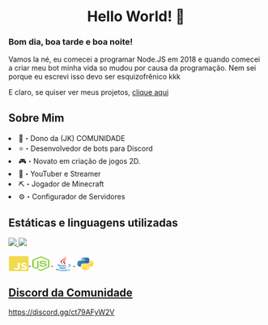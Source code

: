 <h1 align="center">Hello World! 👋</h1>

### Bom dia, boa tarde e boa noite!

Vamos la né, eu comecei a programar Node.JS em 2018 e quando comecei a criar meu bot minha vida so mudou por causa da programação. Nem sei porque eu escrevi isso devo ser esquizofrênico kkk

E claro, se quiser ver meus projetos, [clique aqui](https://github.com/aquelemesmo?tab=repositories)

## Sobre Mim

<li>👑・Dono da (JK) COMUNIDADE </li>
<li>⭐・Desenvolvedor de bots para Discord </li>
<li>🎮・Novato em criação de jogos 2D. </li>
<li>🎥・YouTuber e Streamer </li>
<li>⛏️・Jogador de Minecraft </li>
<li>⚙️・Configurador de Servidores </li>

## Estáticas e linguagens utilizadas

<div>
  <a href="https://github.com/aquelemesmo">
    <img height="150em" src="https://github-readme-stats.vercel.app/api?username=aquelemesmo&show_icons=true&theme=dark&include_all_commits=true&count_private=true"/>
    <img height="150em" src="https://github-readme-stats.vercel.app/api/top-langs/?username=aquelemesmo&layout=compact&langs_count=16&theme=dracula"/>
</div>
  
<div style="display: inline_block"><br>
  <img align="center" alt="JS" height="30" width="40" src="https://raw.githubusercontent.com/devicons/devicon/master/icons/javascript/javascript-plain.svg">
  <img align="center" alt="NodeJS" height="30" width="40" src="https://raw.githubusercontent.com/devicons/devicon/master/icons/nodejs/nodejs-plain.svg">
  <img align="center" alt="Java" height="30" width="40" src="https://raw.githubusercontent.com/devicons/devicon/master/icons/java/java-original.svg">
  <img align="center" alt="Python" height="30" width="40" src="https://raw.githubusercontent.com/devicons/devicon/master/icons/python/python-original.svg">
</div>
  
## Discord da Comunidade
  
https://discord.gg/ct79AFyW2V
